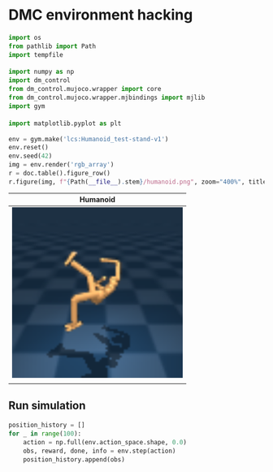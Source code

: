 # DMC environment hacking
```python
import os
from pathlib import Path
import tempfile

import numpy as np
import dm_control
from dm_control.mujoco.wrapper import core
from dm_control.mujoco.wrapper.mjbindings import mjlib
import gym

import matplotlib.pyplot as plt
```
```python
env = gym.make('lcs:Humanoid_test-stand-v1')
env.reset()
env.seed(42)
img = env.render('rgb_array')
r = doc.table().figure_row()
r.figure(img, f"{Path(__file__).stem}/humanoid.png", zoom="400%", title="Humanoid", caption="")
```

| **Humanoid** |
|:------------:|
| <img style="align-self:center; zoom:400%;" src="humanoid_test_cmx/humanoid.png" /> |
|  |
## Run simulation
```python
position_history = []
for _ in range(100):
    action = np.full(env.action_space.shape, 0.0)
    obs, reward, done, info = env.step(action)
    position_history.append(obs)
```

